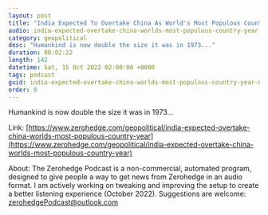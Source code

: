 ```yaml
---
layout: post
title: "India Expected To Overtake China As World's Most Populous Country This Year"
audio: india-expected-overtake-china-worlds-most-populous-country-year-0
category: geopolitical
desc: "Humankind is now double the size it was in 1973..."
duration: 00:02:22
length: 142
datetime: Sat, 15 Oct 2022 02:00:00 +0000
tags: podcast
guid: india-expected-overtake-china-worlds-most-populous-country-year-0
order: 0
---
```

Humankind is now double the size it was in 1973...

Link: [https://www.zerohedge.com/geopolitical/india-expected-overtake-china-worlds-most-populous-country-year](https://www.zerohedge.com/geopolitical/india-expected-overtake-china-worlds-most-populous-country-year)

About: The Zerohedge Podcast is a non-commercial, automated program, designed to give people a way to get news from Zerohedge in an audio format.  I am actively working on tweaking and improving the setup to create a better listening experience (October 2022).  Suggestions are welcome: [zerohedgePodcast@outlook.com](mailto:zerohedgePodcast@outlook.com)